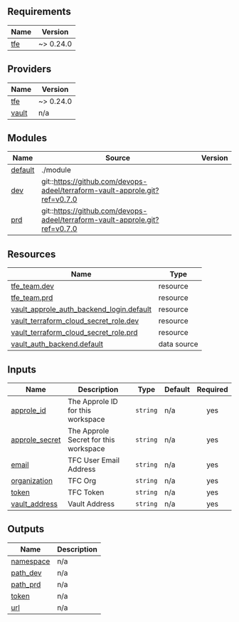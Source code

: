 ## Requirements

| Name | Version |
|------|---------|
| <a name="requirement_tfe"></a> [tfe](#requirement\_tfe) | ~> 0.24.0 |

## Providers

| Name | Version |
|------|---------|
| <a name="provider_tfe"></a> [tfe](#provider\_tfe) | ~> 0.24.0 |
| <a name="provider_vault"></a> [vault](#provider\_vault) | n/a |

## Modules

| Name | Source | Version |
|------|--------|---------|
| <a name="module_default"></a> [default](#module\_default) | ./module |  |
| <a name="module_dev"></a> [dev](#module\_dev) | git::https://github.com/devops-adeel/terraform-vault-approle.git?ref=v0.7.0 |  |
| <a name="module_prd"></a> [prd](#module\_prd) | git::https://github.com/devops-adeel/terraform-vault-approle.git?ref=v0.7.0 |  |

## Resources

| Name | Type |
|------|------|
| [tfe_team.dev](https://registry.terraform.io/providers/hashicorp/tfe/latest/docs/resources/team) | resource |
| [tfe_team.prd](https://registry.terraform.io/providers/hashicorp/tfe/latest/docs/resources/team) | resource |
| [vault_approle_auth_backend_login.default](https://registry.terraform.io/providers/hashicorp/vault/latest/docs/resources/approle_auth_backend_login) | resource |
| [vault_terraform_cloud_secret_role.dev](https://registry.terraform.io/providers/hashicorp/vault/latest/docs/resources/terraform_cloud_secret_role) | resource |
| [vault_terraform_cloud_secret_role.prd](https://registry.terraform.io/providers/hashicorp/vault/latest/docs/resources/terraform_cloud_secret_role) | resource |
| [vault_auth_backend.default](https://registry.terraform.io/providers/hashicorp/vault/latest/docs/data-sources/auth_backend) | data source |

## Inputs

| Name | Description | Type | Default | Required |
|------|-------------|------|---------|:--------:|
| <a name="input_approle_id"></a> [approle\_id](#input\_approle\_id) | The Approle ID for this workspace | `string` | n/a | yes |
| <a name="input_approle_secret"></a> [approle\_secret](#input\_approle\_secret) | The Approle Secret for this workspace | `string` | n/a | yes |
| <a name="input_email"></a> [email](#input\_email) | TFC User Email Address | `string` | n/a | yes |
| <a name="input_organization"></a> [organization](#input\_organization) | TFC Org | `string` | n/a | yes |
| <a name="input_token"></a> [token](#input\_token) | TFC Token | `string` | n/a | yes |
| <a name="input_vault_address"></a> [vault\_address](#input\_vault\_address) | Vault Address | `string` | n/a | yes |

## Outputs

| Name | Description |
|------|-------------|
| <a name="output_namespace"></a> [namespace](#output\_namespace) | n/a |
| <a name="output_path_dev"></a> [path\_dev](#output\_path\_dev) | n/a |
| <a name="output_path_prd"></a> [path\_prd](#output\_path\_prd) | n/a |
| <a name="output_token"></a> [token](#output\_token) | n/a |
| <a name="output_url"></a> [url](#output\_url) | n/a |
